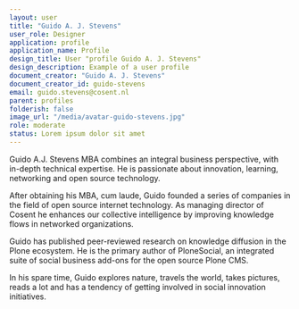 ```yaml
---
layout: user
title: "Guido A. J. Stevens"
user_role: Designer
application: profile
application_name: Profile
design_title: User "profile Guido A. J. Stevens"
design_description: Example of a user profile
document_creator: "Guido A. J. Stevens"
document_creator_id: guido-stevens
email: guido.stevens@cosent.nl
parent: profiles
folderish: false
image_url: "/media/avatar-guido-stevens.jpg"
role: moderate
status: Lorem ipsum dolor sit amet
---
```


Guido A.J. Stevens MBA combines an integral business perspective, with in-depth technical expertise. He is passionate about innovation, learning, networking and open source technology. 

After obtaining his MBA, cum laude, Guido founded a series of companies in the field of open source internet technology. As managing director of Cosent he enhances our collective intelligence by improving knowledge flows in networked organizations.

Guido has published peer-reviewed research on knowledge diffusion in the Plone ecosystem⁠. He is the primary author of PloneSocial, an integrated suite of social business add-ons for the open source Plone CMS.

In his spare time, Guido explores nature, travels the world, takes pictures, reads a lot and has a tendency of getting involved in social innovation initiatives.
